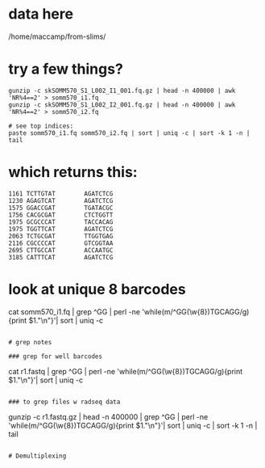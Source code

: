 
# data here
/home/maccamp/from-slims/

# try a few things?
```
gunzip -c skSOMM570_S1_L002_I1_001.fq.gz | head -n 400000 | awk 'NR%4==2' > somm570_i1.fq
gunzip -c skSOMM570_S1_L002_I2_001.fq.gz | head -n 400000 | awk 'NR%4==2' > somm570_i2.fq

# see top indices:
paste somm570_i1.fq somm570_i2.fq | sort | uniq -c | sort -k 1 -n | tail
```
# which returns this:

```
1161 TCTTGTAT        AGATCTCG
1230 AGAGTCAT        AGATCTCG
1575 GGACCGAT        TGATACGC
1756 CACGCGAT        CTCTGGTT
1975 GCGCCCAT        TACCACAG
1975 TGGTTCAT        AGATCTCG
2063 TCTGCGAT        TTGGTGAG
2116 CGCCCCAT        GTCGGTAA
2695 CTTGCCAT        ACCAATGC
3185 CATTTCAT        AGATCTCG
```

# look at unique 8 barcodes
cat somm570_i1.fq | grep ^GG | perl -ne 'while(m/^GG(\w{8})TGCAGG/g){print $1."\n"}'| sort | uniq -c

```

# grep notes

### grep for well barcodes

```
cat r1.fastq | grep ^GG | perl -ne 'while(m/^GG(\w{8})TGCAGG/g){print $1."\n"}'| sort | uniq -c
```

### to grep files w radseq data

```
gunzip -c r1.fastq.gz | head -n 400000 | grep ^GG | perl -ne 'while(m/^GG(\w{8})TGCAGG/g){print $1."\n"}'| sort | uniq -c | sort -k 1 -n | tail
```

# Demultiplexing

